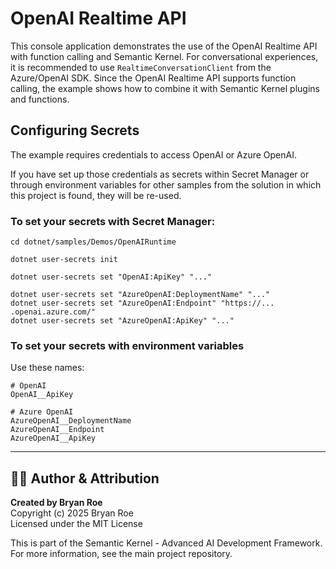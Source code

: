 # OpenAI Realtime API

This console application demonstrates the use of the OpenAI Realtime API with function calling and Semantic Kernel.
For conversational experiences, it is recommended to use `RealtimeConversationClient` from the Azure/OpenAI SDK.
Since the OpenAI Realtime API supports function calling, the example shows how to combine it with Semantic Kernel plugins and functions.

## Configuring Secrets

The example requires credentials to access OpenAI or Azure OpenAI.

If you have set up those credentials as secrets within Secret Manager or through environment variables for other samples from the solution in which this project is found, they will be re-used.

### To set your secrets with Secret Manager:

```
cd dotnet/samples/Demos/OpenAIRuntime

dotnet user-secrets init

dotnet user-secrets set "OpenAI:ApiKey" "..."

dotnet user-secrets set "AzureOpenAI:DeploymentName" "..."
dotnet user-secrets set "AzureOpenAI:Endpoint" "https://... .openai.azure.com/"
dotnet user-secrets set "AzureOpenAI:ApiKey" "..."
```

### To set your secrets with environment variables

Use these names:

```
# OpenAI
OpenAI__ApiKey

# Azure OpenAI
AzureOpenAI__DeploymentName
AzureOpenAI__Endpoint
AzureOpenAI__ApiKey
```


---

## 👨‍💻 Author & Attribution

**Created by Bryan Roe**  
Copyright (c) 2025 Bryan Roe  
Licensed under the MIT License

This is part of the Semantic Kernel - Advanced AI Development Framework.
For more information, see the main project repository.
